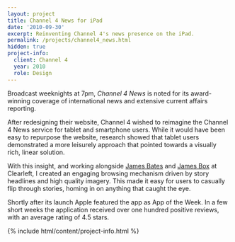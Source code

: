 ```yaml
---
layout: project
title: Channel 4 News for iPad
date: '2010-09-30'
excerpt: Reinventing Channel 4's news presence on the iPad.
permalink: /projects/channel4_news.html
hidden: true
project-info:
  client: Channel 4
  year: 2010
  role: Design
---
```

Broadcast weeknights at 7pm, _Channel 4 News_ is noted for its award-winning coverage of international news and extensive current affairs reporting.

After redesigning their website, Channel 4 wished to reimagine the Channel 4 News service for tablet and smartphone users. While it would have been easy to repurpose the website, research showed that tablet users demonstrated a more leisurely approach that pointed towards a visually rich, linear solution.

With this insight, and working alongside [James Bates][1] and [James Box][2] at Clearleft, I created an engaging browsing mechanism driven by story headlines and high quality imagery. This made it easy for users to casually flip through stories, homing in on anything that caught the eye.

Shortly after its launch Apple featured the app as App of the Week. In a few short weeks the application received over one hundred positive reviews, with an average rating of 4.5 stars.

{% include html/content/project-info.html %}

[1]: http://clearleft.com/is/james-bates/
[2]: http://clearleft.com/is/james-box/
